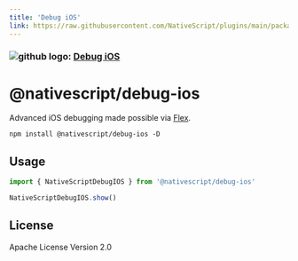 ```yaml
---
title: 'Debug iOS'
link: https://raw.githubusercontent.com/NativeScript/plugins/main/packages/debug-ios/README.md
---
```


### ![github logo]('../assets/images/github/GitHub-Mark-32px.png'): [Debug iOS](https://github.com/NativeScript/plugins/tree/main/packages/debug-ios)

# @nativescript/debug-ios

Advanced iOS debugging made possible via [Flex](https://github.com/FLEXTool/FLEX).

```cli
npm install @nativescript/debug-ios -D
```

## Usage

```typescript
import { NativeScriptDebugIOS } from '@nativescript/debug-ios'

NativeScriptDebugIOS.show()
```

## License

Apache License Version 2.0
